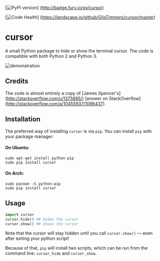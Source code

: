 [![PyPI version](https://badge.fury.io/py/cursor.svg)]
(http://badge.fury.io/py/cursor)

[![Code Health](https://landscape.io/github/GijsTimmers/cursor/master/landscape.svg?style=flat)]
(https://landscape.io/github/GijsTimmers/cursor/master)

# cursor
A small Python package to hide or show the terminal cursor. The code is
compatible with both Python 2 and Python 3.

![demonstration](http://i.imgur.com/2iXviMi.gif)

## Credits
The code is almost entirely a copy of
[James Spencer's]
(http://stackoverflow.com/u/1375885/) 
[answer on StackOverflow]
(http://stackoverflow.com/a/10455937/1096437).

## Installation
The preferred way of installing `cursor` is via `pip`.
You can install `pip` with your package manager:

#### On Ubuntu:
    
    sudo apt-get install python-pip
    sudo pip install cursor

#### On Arch:
    
    sudo pacman -S python-pip
    sudo pip install cursor

## Usage

```python
import cursor
cursor.hide() ## Hides the cursor
cursor.show() ## Shows the cursor
```

Note that the cursor will stay hidden until you call `cursor.show()` — 
even after exiting your python script!

Because of that, `pip` will install two
scripts, which can be run from the command line: `cursor_hide` and
`cursor_show`.
